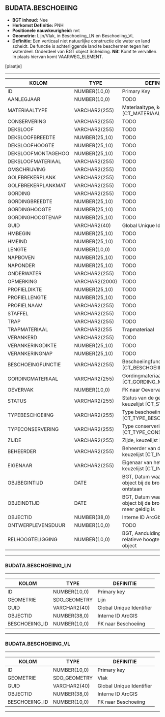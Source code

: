 ﻿## BUDATA.BESCHOEIING


* __BGT inhoud:__ Nee
* __Herkomst Definitie:__ PNH
* __Positionele nauwkeurigheid:__ nvt
* __Geometrie:__ Lijn/Vlak, in Beschoeiing_LN en Beschoeiing_VL
* __Definitie:__ Een verticaal niet natuurlijke constructie die water en land scheidt. De functie is achterliggende land te beschermen tegen het waterdeel. Onderdeel van BGT object Scheiding. __NB:__ Komt te vervallen. In plaats hiervan komt VAARWEG_ELEMENT.


[plaatje]

***

|KOLOM                           	|TYPE          	|DEFINITIE|
|------                          	|----          	|-----    |
|ID                              	|NUMBER(10,0)  	|Primary Key|
|AANLEGJAAR                      	|NUMBER(10,0)  	|TODO|
|MATERIAALTYPE                   	|VARCHAR2(255) 	|Materiaaltype, keuzelijst [CT_MATERIAALTYPE]|
|CONSERVERING                    	|VARCHAR2(255) 	|TODO|
|DEKSLOOF                        	|VARCHAR2(255) 	|TODO|
|DEKSLOOFBREEDTE                 	|NUMBER(25,10) 	|TODO|
|DEKSLOOFHOOGTE                  	|NUMBER(25,10) 	|TODO|
|DEKSLOOFMONTAGEHOO              	|NUMBER(25,10) 	|TODO|
|DEKSLOOFMATERIAAL               	|VARCHAR2(255) 	|TODO|
|OMSCHRIJVING                    	|VARCHAR2(255) 	|TODO|
|GOLFBREKERPLANK                 	|VARCHAR2(255) 	|TODO|
|GOLFBREKERPLANKMAT              	|VARCHAR2(255) 	|TODO|
|GORDING                         	|VARCHAR2(255) 	|TODO|
|GORDINGBREEDTE                  	|NUMBER(25,10) 	|TODO|
|GORDINGHOOGTE                   	|NUMBER(25,10) 	|TODO|
|GORDINGHOOGTENAP                	|NUMBER(25,10) 	|TODO|
|GUID                            	|VARCHAR2(40)  	|Global Unique Identifier|
|HMBEGIN                         	|NUMBER(25,10) 	|TODO|
|HMEIND                          	|NUMBER(25,10) 	|TODO|
|LENGTE                          	|NUMBER(10,0)  	|TODO|
|NAPBOVEN                        	|NUMBER(25,10) 	|TODO|
|NAPONDER                        	|NUMBER(25,10) 	|TODO|
|ONDERWATER                      	|VARCHAR2(255) 	|TODO|
|OPMERKING                       	|VARCHAR2(2000)	|TODO|
|PROFIELDIKTE                    	|NUMBER(25,10) 	|TODO|
|PROFIELLENGTE                   	|NUMBER(25,10) 	|TODO|
|PROFIELNAAM                     	|VARCHAR2(255) 	|TODO|
|STAFFEL                         	|VARCHAR2(255) 	|TODO|
|TRAP                            	|VARCHAR2(255) 	|TODO|
|TRAPMATERIAAL                   	|VARCHAR2(255  	|Trapmateriaal|
|VERANKERD                       	|VARCHAR2(255) 	|TODO|
|VERANKERINGDIKTE                	|NUMBER(25,10) 	|TODO|
|VERANKERINGNAP                  	|NUMBER(25,10) 	|TODO|
|BESCHOEINGFUNCTIE               	|VARCHAR2(255) 	|Beschoeiingfunctie, keuzelijst [CT_BESCHOEIING_FUNCTIE]|
|GORDINGMATERIAAL                	|VARCHAR2(255) 	|Gordingmateriaal, keuzelijst [CT_GORDING_MATERIAAL]|
|OEVERVAK                        	|NUMBER(10,0)  	|FK naar Oevervak|
|STATUS                          	|VARCHAR2(255) 	|Status van de gegevens, keuzelijst [CT_STATUS]|
|TYPEBESCHOEIING                 	|VARCHAR2(255) 	|Type beschoeiing, keuzelijst [CT_TYPE_BESCHOEIING]|
|TYPECONSERVERING                	|VARCHAR2(255) 	|Type conservering, keuzelijst [CT_TYPE_CONSERVERING]|
|ZIJDE                           	|VARCHAR2(255) 	|Zijde, keuzelijst [CT_ZIJDE]|
|BEHEERDER                       	|VARCHAR2(255) 	|Beheerder van de halte, keuzelijst [CT_INSTANTIE]|
|EIGENAAR                        	|VARCHAR2(255) 	|Eigenaar van het object, keuzelijst [CT_INSTANTIE]|
|OBJBEGINTIJD                    	|DATE          	|BGT, Datum waarop het object bij de bronhouder is ontstaan|
|OBJEINDTIJD                     	|DATE          	|BGT, Datum waarop het object bij de bronhouder niet meer geldig is|
|OBJECTID                        	|NUMBER(38,0)   |Interne ID ArcGIS|
|ONTWERPLEVENSDUUR               	|NUMBER(10,0)  	|TODO|
|RELHOOGTELIGGING                	|NUMBER(10,0)  	|BGT, Aanduiding voor de relatieve hoogte van het object|

***

### BUDATA.BESCHOEIING_LN

***

|KOLOM                           	|TYPE          	|DEFINITIE|
|------                          	|----          	|-----    |
|ID                         		|NUMBER(10,0)  	|Primary key|
|GEOMETRIE                       	|SDO_GEOMETRY  	|Lijn|
|GUID                            	|VARCHAR2(40)  	|Global Unique Identifier|
|OBJECTID                        	|NUMBER(38,0)   |Interne ID ArcGIS|
|BESCHOEIING_ID						|NUMBER(10,0)	|FK naar Beschoeiing|

***

### BUDATA.BESCHOEIING_VL

***

|KOLOM                           	|TYPE          	|DEFINITIE|
|------                          	|----          	|-----    |
|ID                         		|NUMBER(10,0)  	|Primary key|
|GEOMETRIE                       	|SDO_GEOMETRY  	|Vlak|
|GUID                            	|VARCHAR2(40)  	|Global Unique Identifier|
|OBJECTID                        	|NUMBER(38,0)   |Interne ID ArcGIS|
|BESCHOEIING_ID						|NUMBER(10,0)	|FK naar Beschoeiing|

***
